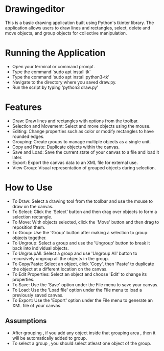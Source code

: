 # Drawingeditor

This is a basic drawing application built using Python's tkinter library. The application allows users to draw lines and rectangles, select, delete and move objects, and group objects for collective manipulation.


# Running the Application

- Open your terminal or command prompt.
- Type the command 'sudo apt install tk'
- Type the command 'sudo apt install python3-tk'
- Navigate to the directory where you saved draw.py.
- Run the script by typing 'python3 draw.py'

# Features

- Draw: Draw lines and rectangles with options from the toolbar.
- Selection and Movement: Select and move objects using the mouse.
- Editing: Change properties such as color or modify rectangles to have rounded edges.
- Grouping: Create groups to manage multiple objects as a single unit.
- Copy and Paste: Duplicate objects within the canvas.
- Save and Load: Save the current state of your canvas to a file and load it later.
- Export: Export the canvas data to an XML file for external use.
- View Group: Visual representation of grouped objects during selection.

# How to Use

- To Draw: Select a drawing tool from the toolbar and use the mouse to draw on the canvas.
- To Select: Click the 'Select' button and then drag over objects to form a selection rectangle.
- To Move: With objects selected, click the 'Move' button and then drag to reposition them.
- To Group: Use the 'Group' button after making a selection to group objects together.
- To Ungroup: Select a group and use the 'Ungroup' button to break it back into individual objects.
- To UngroupAll: Select a group and use 'Ungroup All' button to recursively ungroup all the objects in the group.
- To Copy/Paste: Select an object, click 'Copy', then 'Paste' to duplicate the object at a different location on the canvas.
- To Edit Properties: Select an object and choose 'Edit' to change its properties.
- To Save: Use the 'Save' option under the File menu to save your canvas.
- To Load: Use the 'Load file' option under the File menu to load a previously saved canvas.
- To Export: Use the 'Export' option under the File menu to generate an XML file of your canvas.

## Assumptions

- After grouping , if you add any object inside that grouping area , then it will be automatically added to group.
- To select a group , you should select atleast one object of the group. 
